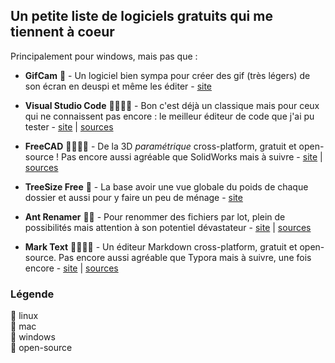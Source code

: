 ## Un petite liste de logiciels gratuits qui me tiennent à coeur

Principalement pour windows, mais pas que :

-   **GifCam** 💙 - Un logiciel bien sympa pour créer des gif (très légers) de son écran en deuspi et même les éditer - [site](http://blog.bahraniapps.com/gifcam/)

-   **Visual Studio Code** 💛🖤💙🌈 - Bon c'est déjà un classique mais pour ceux qui ne connaissent pas encore : le meilleur éditeur de code que j'ai pu tester - [site](https://code.visualstudio.com/) | [sources](https://github.com/Microsoft/vscode/)

-   **FreeCAD** 💛🖤💙🌈 - De la 3D _paramétrique_ cross-platform, gratuit et open-source ! Pas encore aussi agréable que SolidWorks mais à suivre - [site](https://www.freecadweb.org/) | [sources](https://github.com/FreeCAD/FreeCAD/)

-   **TreeSize Free** 💙 - La base avoir une vue globale du poids de chaque dossier et aussi pour y faire un peu de ménage - [site](https://www.jam-software.com/treesize_free/)

-   **Ant Renamer** 💙🌈 - Pour renommer des fichiers par lot, plein de possibilités mais attention à son potentiel dévastateur - [site](https://antp.be/software/renamer/fr) | [sources](https://antp.be/software/renamer/sources/fr)

-   **Mark Text** 💛🖤💙🌈 - Un éditeur Markdown cross-platform, gratuit et open-source. Pas encore aussi agréable que Typora mais à suivre, une fois encore - [site](https://marktext.github.io/website/) | [sources](https://github.com/marktext/marktext)

### Légende

💛 linux  
🖤 mac  
💙 windows  
🌈 open-source  
